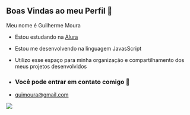 ## Boas Vindas ao meu Perfil 💙

Meu nome é Guilherme Moura

- Estou estudando na [Alura](https://www.alura.com.br)
- Estou me desenvolvendo na linguagem JavasScript
- Utilizo esse espaço para minha organização e compartilhamento dos meus projetos desenvolvidos

- ### Você pode entrar em contato comigo 📧
  
- guimoura@gmail.com

![](https://media1.tenor.com/m/ocEDQd5kXf4AAAAd/gokublack-dbs.gif)
